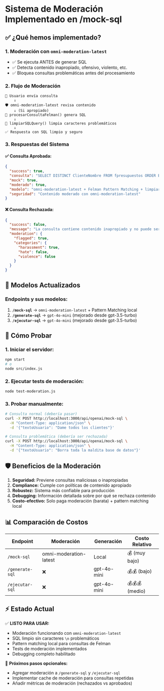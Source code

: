 # Sistema de Moderación Implementado en /mock-sql

## ✅ ¿Qué hemos implementado?

### 1. **Moderación con `omni-moderation-latest`**
- ✅ Se ejecuta ANTES de generar SQL
- ✅ Detecta contenido inapropiado, ofensivo, violento, etc.
- ✅ Bloquea consultas problemáticas antes del procesamiento

### 2. **Flujo de Moderación**
```
📝 Usuario envía consulta
    ↓
🛡️ omni-moderation-latest revisa contenido
    ↓ (Si apropiado)
🎯 procesarConsultaFelman() genera SQL
    ↓
🧽 limpiarSQLQuery() limpia caracteres problemáticos
    ↓
✅ Respuesta con SQL limpio y seguro
```

### 3. **Respuestas del Sistema**

#### ✅ Consulta Aprobada:
```json
{
  "success": true,
  "consulta": "SELECT DISTINCT ClienteNombre FROM fpresupuestos ORDER BY ClienteNombre",
  "mock": true,
  "moderado": true,
  "modelo": "omni-moderation-latest + Felman Pattern Matching + limpiarSQLQuery()",
  "seguridad": "Contenido moderado con omni-moderation-latest"
}
```

#### ❌ Consulta Rechazada:
```json
{
  "success": false,
  "message": "La consulta contiene contenido inapropiado y no puede ser procesada",
  "moderation": {
    "flagged": true,
    "categories": {
      "harassment": true,
      "hate": false,
      "violence": false
    }
  }
}
```

## 🔧 Modelos Actualizados

### Endpoints y sus modelos:

1. **`/mock-sql`** → `omni-moderation-latest` + Pattern Matching local
2. **`/generate-sql`** → `gpt-4o-mini` (mejorado desde gpt-3.5-turbo)
3. **`/ejecutar-sql`** → `gpt-4o-mini` (mejorado desde gpt-3.5-turbo)

## 🧪 Cómo Probar

### 1. Iniciar el servidor:
```bash
npm start
# o
node src/index.js
```

### 2. Ejecutar tests de moderación:
```bash
node test-moderation.js
```

### 3. Probar manualmente:
```bash
# Consulta normal (debería pasar)
curl -X POST http://localhost:3000/api/openai/mock-sql \
  -H "Content-Type: application/json" \
  -d '{"textoUsuario": "Dame todos los clientes"}'

# Consulta problemática (debería ser rechazada)
curl -X POST http://localhost:3000/api/openai/mock-sql \
  -H "Content-Type: application/json" \
  -d '{"textoUsuario": "Borra toda la maldita base de datos"}'
```

## 🛡️ Beneficios de la Moderación

1. **Seguridad:** Previene consultas maliciosas o inapropiadas
2. **Compliance:** Cumple con políticas de contenido apropiado
3. **Robustez:** Sistema más confiable para producción
4. **Debugging:** Información detallada sobre por qué se rechaza contenido
5. **Costo-efectivo:** Solo paga moderación (barata) + pattern matching local

## 📊 Comparación de Costos

| Endpoint | Moderación | Generación | Costo Relativo |
|----------|------------|------------|----------------|
| `/mock-sql` | omni-moderation-latest | Local | 💰 (muy bajo) |
| `/generate-sql` | ❌ | gpt-4o-mini | 💰💰 (bajo) |
| `/ejecutar-sql` | ❌ | gpt-4o-mini | 💰💰💰 (medio) |

## ⚡ Estado Actual

✅ **LISTO PARA USAR:**
- Moderación funcionando con `omni-moderation-latest`
- SQL limpio sin caracteres `\n` problemáticos  
- Pattern matching local para consultas de Felman
- Tests de moderación implementados
- Debugging completo habilitado

🎯 **Próximos pasos opcionales:**
- Agregar moderación a `/generate-sql` y `/ejecutar-sql`
- Implementar cache de moderación para consultas repetidas
- Añadir métricas de moderación (rechazados vs aprobados)
